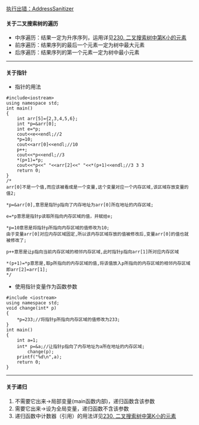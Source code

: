 [执行出错：AddressSanitizer](https://blog.csdn.net/lym940928/article/details/89678727)

#### 关于二叉搜索树的遍历
* 中序遍历：结果一定为升序序列，运用详见[230. 二叉搜索树中第K小的元素](https://github.com/Hanqing1996/Leetocde/blob/master/230.%E4%BA%8C%E5%8F%89%E6%90%9C%E7%B4%A2%E6%A0%91%E4%B8%AD%E7%AC%ACK%E5%B0%8F%E7%9A%84%E5%85%83%E7%B4%A0.cpp)
* 前序遍历：结果序列的最后一个元素一定为树中最大元素
* 后序遍历：结果序列的第一个元素一定为树中最小元素
***
#### 关于指针
* 指针的用法
```
#include<iostream>
using namespace std;
int main()
{
    int arr[5]={2,3,4,5,6};
	int *p=&arr[0];
	int e=*p;
	cout<<e<<endl;//2
	*p=10;
	cout<<arr[0]<<endl;//10
	p++;
    cout<<*p<<endl;//3
	*(p+1)=*p;
	cout<<*p<<" "<<arr[2]<<" "<<*(p+1)<<endl;//3 3 3
	return 0;
}
/*
arr[0]不是一个值,而应该被看成是一个变量,这个变量对应一个内存区域,该区域存放变量的值2;

*p=&arr[0],意思是指针p指向了内存地址为arr[0]所在地址的内存区域;

e=*p意思是指针p读取所指向内存区域的值，并赋给e;

*p=10意思是将指针p所指向内存区域的值修改为10;
由于变量arr[0]对应内存区域固定,所以该内存区域存放的值被修改后,变量arr[0]的值也就被修改了;

p++意思是让p指向当前内存区域的相邻内存区域,此时指针p指向arr[1]所对应内存区域

*(p+1)=*p意思是,取p所指向的内存区域的值,将该值放入p所指向的内存区域的相邻内存区域
即arr[2]=arr[1];
*/
```
* 使用指针变量作为函数参数
```
#include <iostream>
using namespace std;
void change(int* p)
{
	*p=233;//将指针p所指向内存区域的值修改为233;
}
int main()
{
	int a=1;
	int* p=&a;//让指针p指向了内存地址为a所在地址的内存区域;
        change(p);
	printf("%d\n",a);
	return 0;
}
```
***
#### 关于递归
1. 不需要它出来->局部变量(main函数内部)，递归函数含该参数
2. 需要它出来->设为全局变量，递归函数不含该参数
3. 递归函数中计数器（引用）的用法详见[230. 二叉搜索树中第K小的元素](https://github.com/Hanqing1996/Leetocde/blob/master/230.%E4%BA%8C%E5%8F%89%E6%90%9C%E7%B4%A2%E6%A0%91%E4%B8%AD%E7%AC%ACK%E5%B0%8F%E7%9A%84%E5%85%83%E7%B4%A0.cpp)


 
